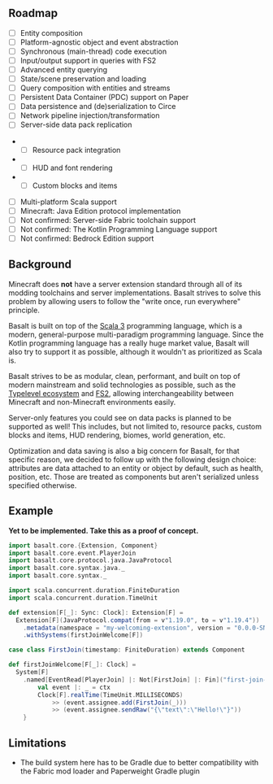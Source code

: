 ## Roadmap

- [ ] Entity composition
- [ ] Platform-agnostic object and event abstraction
- [ ] Synchronous (main-thread) code execution
- [ ] Input/output support in queries with FS2
- [ ] Advanced entity querying
- [ ] State/scene preservation and loading
- [ ] Query composition with entities and streams
- [ ] Persistent Data Container (PDC) support on Paper
- [ ] Data persistence and (de)serialization to Circe
- [ ] Network pipeline injection/transformation
- [ ] Server-side data pack replication
- - [ ] Resource pack integration
- - [ ] HUD and font rendering
- - [ ] Custom blocks and items
- [ ] Multi-platform Scala support
- [ ] Minecraft: Java Edition protocol implementation
- [ ] Not confirmed: Server-side Fabric toolchain support
- [ ] Not confirmed: The Kotlin Programming Language support
- [ ] Not confirmed: Bedrock Edition support

## Background

Minecraft does **not** have a server extension standard through all of its modding toolchains and server
implementations. Basalt strives to solve this problem by allowing users to follow the "write once, run
everywhere" principle.

Basalt is built on top of the [Scala 3] programming language, which is a modern, general-purpose
multi-paradigm programming language. Since the Kotlin programming language has a really huge market
value, Basalt will also try to support it as possible, although it wouldn't as prioritized as Scala
is.

Basalt strives to be as modular, clean, performant, and built on top of modern mainstream and solid
technologies as possible, such as the [Typelevel ecosystem] and [FS2], allowing interchangeability
between Minecraft and non-Minecraft environments easily.

Server-only features you could see on data packs is planned to be supported as well! This includes, but
not limited to, resource packs, custom blocks and items, HUD rendering, biomes, world generation, etc.

Optimization and data saving is also a big concern for Basalt, for that specific reason, we decided to follow up with the following design choice: attributes are data attached to an entity or object by default,
such as health, position, etc. Those are treated as components but aren't serialized unless specified otherwise.

[Typelevel ecosystem]: https://typelevel.org
[FS2]: https://fs2.io
[Bevy]: https://bevyengine.org
[Bevy Engine]: https://bevyengine.org
[Scala 3]: https://scala-lang.org
[Cats Effect]: https://typelevel.org/cats-effect/

## Example

**Yet to be implemented. Take this as a proof of concept.**

```scala
import basalt.core.{Extension, Component}
import basalt.core.event.PlayerJoin
import basalt.core.protocol.java.JavaProtocol
import basalt.core.syntax.java._
import basalt.core.syntax._

import scala.concurrent.duration.FiniteDuration
import scala.concurrent.duration.TimeUnit

def extension[F[_]: Sync: Clock]: Extension[F] =
  Extension[F](JavaProtocol.compat(from = v"1.19.0", to = v"1.19.4"))
    .metadata(namespace = "my-welcoming-extension", version = "0.0.0-SNAPSHOT")
    .withSystems(firstJoinWelcome[F])

case class FirstJoin(timestamp: FiniteDuration) extends Component

def firstJoinWelcome[F[_]: Clock] =
  System[F]
    .named[EventRead[PlayerJoin] |: Not[FirstJoin] |: Fin]("first-join-welcome") { ctx =>
        val event |: _ = ctx
        Clock[F].realTime(TimeUnit.MILLISECONDS)
            >> (event.assignee.add(FirstJoin(_)))
            >> (event.assignee.sendRaw("{\"text\":\"Hello!\"}"))
    }
```

## Limitations

- The build system here has to be Gradle due to better compatibility with the Fabric mod loader and Paperweight Gradle plugin
